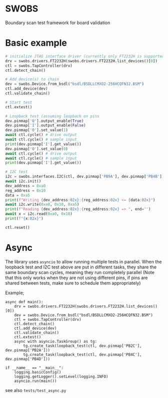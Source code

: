 # SWOBS
Boundary scan test framework for board validation

# Basic example
```python
# initialize JTAG interface driver (currently only FT2232H is supported)
drv = swobs.drivers.FT2232H(swobs.drivers.FT2232H.list_devices()[0])
ctl = swobs.TapController(drv)
ctl.detect_chain()

# Add device(s) to chain
dev = swobs.Device.from_bsdl("bsdl/BSDLLCMXO2-256HCQFN32.BSM")
ctl.add_device(dev)
ctl.validate_chain()

# Start test
ctl.extest()

# Loopback test (assuming loopback on pins
dev.pinmap['O'].output_enable(True)
dev.pinmap['I'].output_enable(False)
dev.pinmap['O'].set_value(1)
await ctl.cycle() # drive output
await ctl.cycle() # sample input
print(dev.pinmap['I'].get_value())
dev.pinmap['O'].set_value(0)
await ctl.cycle() # drive output
await ctl.cycle() # sample input
print(dev.pinmap['I'].get_value())

# I2C test
i2c = swobs.interfaces.I2C(ctl, dev.pinmap['PB9A'], dev.pinmap['PB4B'])
await i2c.init()
dev_address = 0xa0
reg_address = 0x10
data = 0xa5
print(f"Writing {dev_address:02x}:{reg_address:02x} <= {data:02x}")
await i2c.write(0xa0, 0x10, 0xa5)
print(f"Reading {dev_address:02x}:{reg_address:02x} => ", end='')
await x = i2c.read(0xa0, 0x10)
print(f"{x:02x}")

ctl.reset()
```
# Async
The library uses `asyncio` to allow running multiple tests in parallel.
When the loopback test and I2C test above are put in different tasks, they share the same boundary scan cycles,
meaning they run completely parallel
(Note that this only works when they are not using different pins, if pins are shared between tests, make sure to
schedule them appropriately)

Example;
```
async def main():
    drv = swobs.drivers.FT2232H(swobs.drivers.FT2232H.list_devices()[0])
    dev = swobs.Device.from_bsdl("bsdl/BSDLLCMXO2-256HCQFN32.BSM")
    ctl = swobs.TapController(drv)
    ctl.detect_chain()
    ctl.add_device(dev)
    ctl.validate_chain()
    ctl.extest()
    async with asyncio.TaskGroup() as tg:
        tg.create_task(loopback_test(ctl, dev.pinmap['PB2C'], dev.pinmap['PB2A']))
        tg.create_task(loopback_test(ctl, dev.pinmap['PB4C'], dev.pinmap['PB4D']))

if __name__ == "__main__":
    logging.basicConfig()
    logging.getLogger().setLevel(logging.INFO)
    asyncio.run(main())
```

see also `tests/test_async.py`